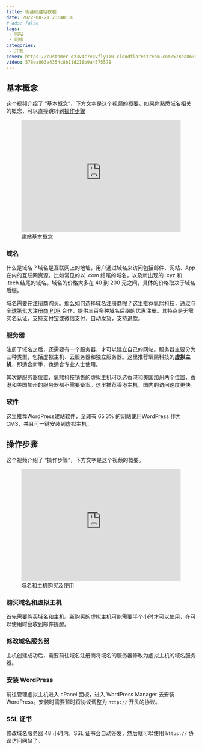 ```yaml
---
title: 零基础建站教程
date: 2022-08-21 23:40:00
# ads: false
tags: 
 - 网站
 - 网络
categories:
 - 开发
cover: https://customer-qz3v4c7e4vfly110.cloudflarestream.com/578ea863a4354c8b11d218b9a4575578/thumbnails/thumbnail.jpg
video: 578ea863a4354c8b11d218b9a4575578
---
```


## 基本概念

这个视频介绍了 “基本概念”，下方文字是这个视频的概要。如果你熟悉域名相关的概念，可以直接跳转到[操作步骤](#操作步骤)

<figure class="my-video">
  <div style="position: relative; padding-top: 70.6058339566193%;"><iframe src="https://customer-qz3v4c7e4vfly110.cloudflarestream.com/578ea863a4354c8b11d218b9a4575578/iframe?preload=metadata&defaultTextTrack=zh-Hans" style="border: none; position: absolute; top: 0; left: 0; height: 100%; width: 100%;"  allow="accelerometer; gyroscope; autoplay; encrypted-media; picture-in-picture;" allowfullscreen="true"></iframe></div>
  <figcaption>建站基本概念</figcaption>
</figure>

### 域名

什么是域名？域名是互联网上的地址，用户通过域名来访问包括邮件、网站、App 在内的互联网资源。比如常见的以 .com 结尾的域名，以及新出现的 .xyz 和 .tech 结尾的域名。域名的价格大多在 40 到 200 元之间，具体的价格取决于域名后缀。

域名需要在注册商购买。那么如何选择域名注册商呢？这里推荐氧熙科技，通过与[全球第七大注册商 PDR](https://domainnamestat.com/statistics/registrar/others) 合作，提供三百多种域名后缀的优惠注册。其特点是无需实名认证，支持支付宝或微信支付，自动发货，支持退款。

### 服务器

注册了域名之后，还需要有一个服务器，才可以建立自己的网站。服务器主要分为三种类型，包括虚拟主机、云服务器和独立服务器。这里推荐氧熙科技的**虚拟主机**，即适合新手，也适合专业人士使用。

其次是服务器位置，氧熙科技销售的虚拟主机可以选香港和美国加州两个位置，香港和美国加州的服务器都不需要备案。这里推荐香港主机，国内的访问速度更快。

### 软件

这里推荐WordPress建站软件，全球有 65.3% 的网站使用WordPress 作为 CMS，并且可一键安装到虚拟主机。

## 操作步骤

这个视频介绍了 “操作步骤”，下方文字是这个视频的概要。

<figure class="my-video">
  <div style="position: relative; padding-top: 70.6058339566193%;"><iframe src="https://customer-qz3v4c7e4vfly110.cloudflarestream.com/43c0c798e28489945b7da3cb92cd17bf/iframe?preload=metadata&defaultTextTrack=zh-Hans" style="border: none; position: absolute; top: 0; left: 0; height: 100%; width: 100%;"  allow="accelerometer; gyroscope; autoplay; encrypted-media; picture-in-picture;" allowfullscreen="true"></iframe></div>
  <figcaption>域名和主机购买及使用</figcaption>
</figure>

### 购买域名和虚拟主机

首先需要购买域名和主机。新购买的虚拟主机可能需要半个小时才可以使用，在可以使用时会收到邮件提醒。

### 修改域名服务器

主机创建成功后，需要前往域名注册商将域名的服务器修改为虚拟主机的域名服务器。

### 安装 WordPress

前往管理虚拟主机进入 cPanel 面板，进入 WordPress Manager 去安装 WordPress。安装时需要暂时将协议调整为 `http://` 开头的协议。

### SSL 证书

修改域名服务器 48 小时内，SSL 证书会自动签发，然后就可以使用 `https://` 协议访问网站了。
